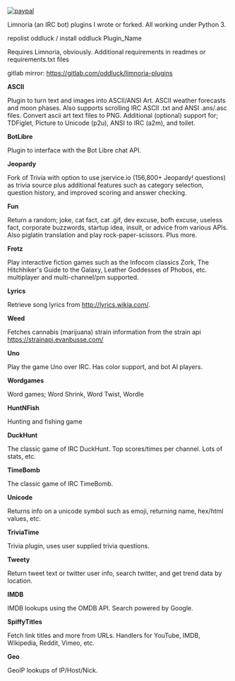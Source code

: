 [![paypal](https://www.paypalobjects.com/en_US/i/btn/btn_donateCC_LG.gif)](https://www.paypal.com/cgi-bin/webscr?cmd=_s-xclick&hosted_button_id=T8E56M6SP9JH2)

Limnoria (an IRC bot) plugins I wrote or forked. All working under Python 3. 

repolist oddluck / install oddluck Plugin_Name

Requires Limnoria, obviously. Additional requirements in readmes or requirements.txt files

gitlab mirror: https://gitlab.com/oddluck/limnoria-plugins


<b>ASCII</b>

Plugin to turn text and images into ASCII/ANSI Art. ASCII weather forecasts and moon phases. Also supports scrolling IRC ASCII .txt and ANSI .ans/.asc files. Convert ascii art text files to PNG. Additional (optional) support for; TDFiglet, Picture to Unicode (p2u), ANSI to IRC (a2m), and toilet.


<b>BotLibre</b>

Plugin to interface with the Bot Libre chat API.


<b>Jeopardy</b>

Fork of Trivia with option to use jservice.io (156,800+ Jeopardy! questions) as trivia source plus additional features such as category selection, question history, and improved scoring and answer checking. 


<b>Fun</b>

Return a random; joke, cat fact, cat .gif, dev excuse, bofh excuse, useless fact, corporate buzzwords, startup idea, insult, or advice from various APIs. Also piglatin translation and play rock-paper-scissors. Plus more. 


<b>Frotz</b>

Play interactive fiction games such as the Infocom classics Zork, The Hitchhiker's Guide to the Galaxy, Leather Goddesses of Phobos, etc. multiplayer and multi-channel/pm supported.


<b>Lyrics</b>

Retrieve song lyrics from http://lyrics.wikia.com/.


<b>Weed</b>

Fetches cannabis (marijuana) strain information from the strain api https://strainapi.evanbusse.com/


<b>Uno</b>

Play the game Uno over IRC. Has color support, and bot AI players.


<b>Wordgames</b>

Word games; Word Shrink, Word Twist, Wordle


<b>HuntNFish</b>

Hunting and fishing game


<b>DuckHunt</b>

The classic game of IRC DuckHunt. Top scores/times per channel. Lots of stats, etc.

<b>TimeBomb</b>

The classic game of IRC TimeBomb.


<b>Unicode</b>

Returns info on a unicode symbol such as emoji, returning name, hex/html values, etc.


<b>TriviaTime</b>

Trivia plugin, uses user supplied trivia questions.


<b>Tweety</b>

Return tweet text or twitter user info, search twitter, and get trend data by location.


<b>IMDB</b>

IMDB lookups using the OMDB API. Search powered by Google.


<b>SpiffyTitles</b>

Fetch link titles and more from URLs. Handlers for YouTube, IMDB, Wikipedia, Reddit, Vimeo, etc.


<b>Geo</b>

GeoIP lookups of IP/Host/Nick.
